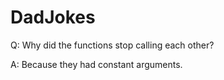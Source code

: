 # DadJokes

Q: Why did the functions stop calling each other?

A: Because they had constant arguments.
